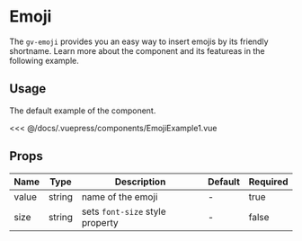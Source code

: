 # Emoji

The `gv-emoji` provides you an easy way to insert emojis by its friendly shortname. Learn more about the component and its featureas in the following example.

## Usage

The default example of the component.

<emoji-example-1 />

<<< @/docs/.vuepress/components/EmojiExample1.vue

## Props

| Name  |  Type  | Description                     | Default | Required |
| ----- | :----: | ------------------------------- | ------- | -------- |
| value | string | name of the emoji               | -       | true     |
| size  | string | sets `font-size` style property | -       | false    |
